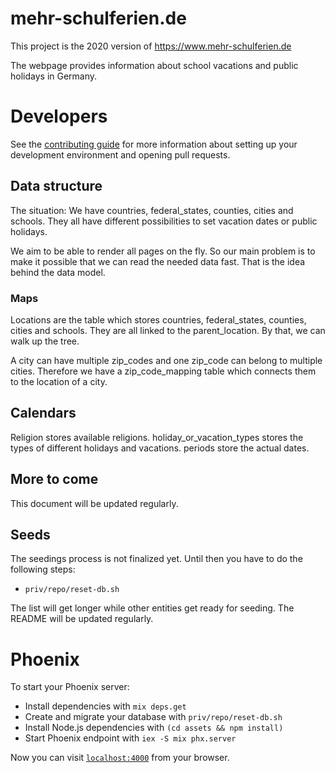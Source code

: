 # mehr-schulferien.de

This project is the 2020 version of https://www.mehr-schulferien.de

The webpage provides information about school vacations and public holidays
in Germany.

# Developers

See the [contributing guide](https://github.com/wintermeyer/www.mehr-schulferien.de/blob/master/CONTRIBUTING.md)
for more information about setting up your development environment and opening pull
requests.

## Data structure

The situation: We have countries, federal_states, counties, cities and schools.
They all have different possibilities to set vacation dates or public holidays.

We aim to be able to render all pages on the fly. So our main problem is to make it possible that we can read the needed data fast. That is the idea behind the data model.

### Maps

Locations are the table which stores countries, federal_states, counties, cities and schools. They are all linked to the parent_location. By that, we can walk up
the tree.

A city can have multiple zip_codes and one zip_code can belong to multiple cities.
Therefore we have a zip_code_mapping table which connects them to the location
of a city.

## Calendars

Religion stores available religions. holiday_or_vacation_types stores the
types of different holidays and vacations. periods store the actual dates.

## More to come

This document will be updated regularly.

## Seeds

The seedings process is not finalized yet. Until then you have to do the following steps:

- `priv/repo/reset-db.sh`

The list will get longer while other entities get ready for seeding. The README will be updated regularly.

# Phoenix

To start your Phoenix server:

  * Install dependencies with `mix deps.get`
  * Create and migrate your database with `priv/repo/reset-db.sh`
  * Install Node.js dependencies with `(cd assets && npm install)`
  * Start Phoenix endpoint with `iex -S mix phx.server`

Now you can visit [`localhost:4000`](http://localhost:4000) from your browser.

